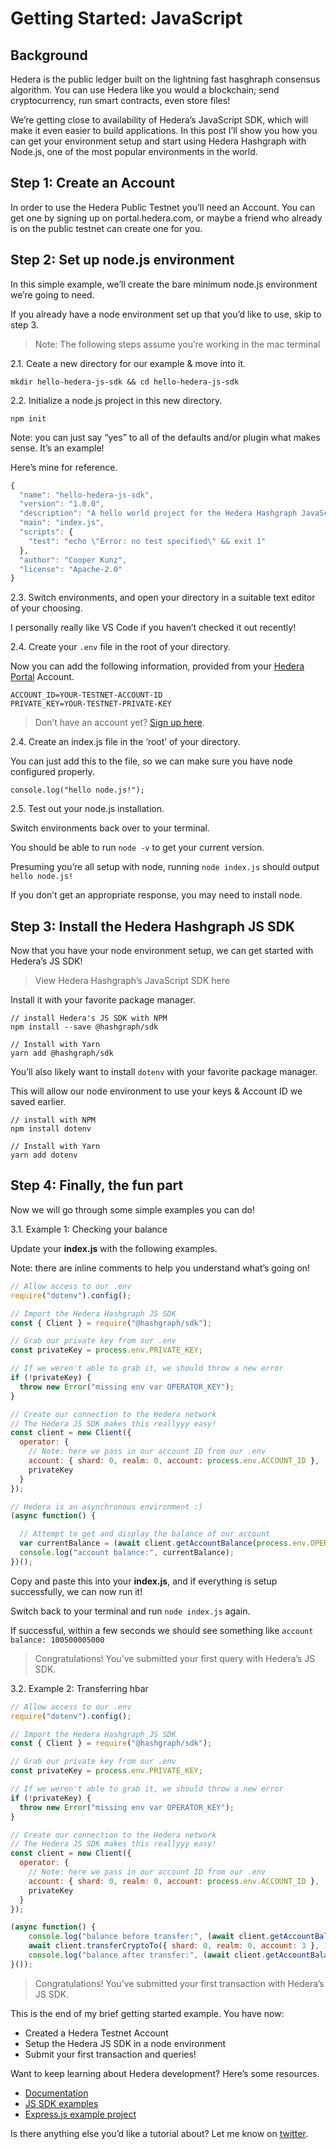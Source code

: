 # Getting Started: JavaScript

## Background

Hedera is the public ledger built on the lightning fast hasghraph consensus algorithm. You can use Hedera like you would a blockchain; send cryptocurrency, run smart contracts, even store files!

We’re getting close to availability of Hedera’s JavaScript SDK, which will make it even easier to build applications. In this post I’ll show you how you can get your environment setup and start using Hedera Hashgraph with Node.js, one of the most popular environments in the world.

## Step 1: Create an Account

In order to use the Hedera Public Testnet you’ll need an Account. You can get one by signing up on portal.hedera.com, or maybe a friend who already is on the public testnet can create one for you.

## Step 2: Set up node.js environment

In this simple example, we’ll create the bare minimum node.js environment we’re going to need.

If you already have a node environment set up that you’d like to use, skip to step 3.

> Note: The following steps assume you’re working in the mac terminal

2.1. Ceate a new directory for our example & move into it.

`mkdir hello-hedera-js-sdk && cd hello-hedera-js-sdk`

2.2. Initialize a node.js project in this new directory.

`npm init`

Note: you can just say “yes” to all of the defaults and/or plugin what makes sense. It’s an example!

Here’s mine for reference.

```javascript
{
  "name": "hello-hedera-js-sdk",
  "version": "1.0.0",
  "description": "A hello world project for the Hedera Hashgraph JavaScript SDK",
  "main": "index.js",
  "scripts": {
    "test": "echo \"Error: no test specified\" && exit 1"
  },
  "author": "Cooper Kunz",
  "license": "Apache-2.0"
}
```

2.3. Switch environments, and open your directory in a suitable text editor of your choosing.

I personally really like VS Code if you haven’t checked it out recently!

2.4. Create your `.env` file in the root of your directory.

Now you can add the following information, provided from your [Hedera Portal](https://portal.hedera.com/) Account.

```text
ACCOUNT_ID=YOUR-TESTNET-ACCOUNT-ID
PRIVATE_KEY=YOUR-TESTNET-PRIVATE-KEY
```

> Don’t have an account yet? [Sign up here](https://portal.hedera.com/).

2.4. Create an index.js file in the ‘root’ of your directory.

You can just add this to the file, so we can make sure you have node configured properly.

`console.log("hello node.js!");`

2.5. Test out your node.js installation.

Switch environments back over to your terminal.

You should be able to run `node -v` to get your current version.

Presuming you’re all setup with node, running `node index.js` should output `hello node.js!`

If you don’t get an appropriate response, you may need to install node.

## Step 3: Install the Hedera Hashgraph JS SDK <a id="step-3"></a>

Now that you have your node environment setup, we can get started with Hedera’s JS SDK!

> View Hedera Hashgraph’s JavaScript SDK here

Install it with your favorite package manager.

```text
// install Hedera's JS SDK with NPM
npm install --save @hashgraph/sdk

// Install with Yarn
yarn add @hashgraph/sdk
```

You’ll also likely want to install `dotenv` with your favorite package manager.

This will allow our node environment to use your keys & Account ID we saved earlier.

```text
// install with NPM
npm install dotenv

// Install with Yarn
yarn add dotenv
```

## Step 4: Finally, the fun part

Now we will go through some simple examples you can do!

3.1. Example 1: Checking your balance

Update your **index.js** with the following examples.

Note: there are inline comments to help you understand what’s going on!

```javascript
// Allow access to our .env
require("dotenv").config();

// Import the Hedera Hashgraph JS SDK
const { Client } = require("@hashgraph/sdk");

// Grab our private key from our .env
const privateKey = process.env.PRIVATE_KEY;

// If we weren't able to grab it, we should throw a new error
if (!privateKey) {
  throw new Error("missing env var OPERATOR_KEY");
}

// Create our connection to the Hedera network
// The Hedera JS SDK makes this reallyyy easy!
const client = new Client({
  operator: {
    // Note: here we pass in our account ID from our .env
    account: { shard: 0, realm: 0, account: process.env.ACCOUNT_ID },
    privateKey
  }
});

// Hedera is an asynchronous environment :)
(async function() {

  // Attempt to get and display the balance of our account
  var currentBalance = (await client.getAccountBalance(process.env.OPERATOR_ID)).toString();
  console.log("account balance:", currentBalance);
})();
```

Copy and paste this into your **index.js**, and if everything is setup successfully, we can now run it! 

Switch back to your terminal and run `node index.js` again.

If successful, within a few seconds we should see something like `account balance: 100500005000`

> Congratulations! You’ve submitted your first query with Hedera’s JS SDK.

3.2. Example 2: Transferring hbar

```javascript
// Allow access to our .env
require("dotenv").config();

// Import the Hedera Hashgraph JS SDK
const { Client } = require("@hashgraph/sdk");

// Grab our private key from our .env
const privateKey = process.env.PRIVATE_KEY;

// If we weren't able to grab it, we should throw a new error 
if (!privateKey) {
  throw new Error("missing env var OPERATOR_KEY");
}

// Create our connection to the Hedera network
// The Hedera JS SDK makes this reallyyy easy!
const client = new Client({
  operator: {
    // Note: here we pass in our account ID from our .env
    account: { shard: 0, realm: 0, account: process.env.ACCOUNT_ID },
    privateKey
  }
});

(async function() {
    console.log("balance before transfer:", (await client.getAccountBalance()).toString());
    await client.transferCryptoTo({ shard: 0, realm: 0, account: 3 }, 10000);
    console.log("balance after transfer:", (await client.getAccountBalance()).toString());
}());
```

> Congratulations! You’ve submitted your first transaction with Hedera’s JS SDK.

This is the end of my brief getting started example. You have now:

* Created a Hedera Testnet Account
* Setup the Hedera JS SDK in a node environment
* Submit your first transaction and queries!

Want to keep learning about Hedera development? Here’s some resources.

* [Documentation](https://docs.hedera.com/)
* [JS SDK examples](https://github.com/hashgraph/hedera-sdk-js/tree/master/examples)
* [Express.js example project](https://github.com/Cooper-Kunz/hedera-express-js-example)

Is there anything else you’d like a tutorial about? Let me know on [twitter]().

